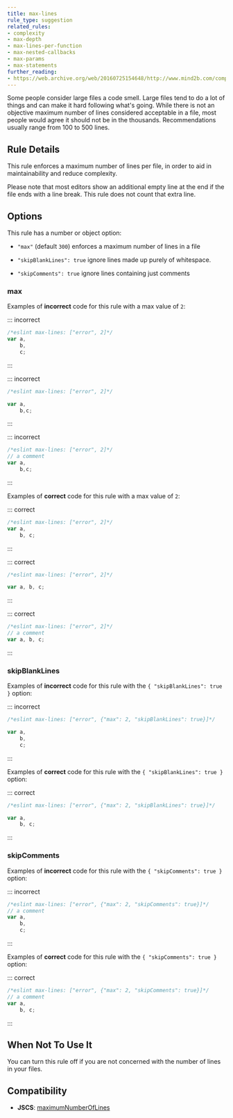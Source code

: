 ```yaml
---
title: max-lines
rule_type: suggestion
related_rules:
- complexity
- max-depth
- max-lines-per-function
- max-nested-callbacks
- max-params
- max-statements
further_reading:
- https://web.archive.org/web/20160725154648/http://www.mind2b.com/component/content/article/24-software-module-size-and-file-size
---
```



Some people consider large files a code smell. Large files tend to do a lot of things and can make it hard following what's going. While there is not an objective maximum number of lines considered acceptable in a file, most people would agree it should not be in the thousands. Recommendations usually range from 100 to 500 lines.

## Rule Details

This rule enforces a maximum number of lines per file, in order to aid in maintainability and reduce complexity.

Please note that most editors show an additional empty line at the end if the file ends with a line break. This rule does not count that extra line.

## Options

This rule has a number or object option:

* `"max"` (default `300`) enforces a maximum number of lines in a file

* `"skipBlankLines": true` ignore lines made up purely of whitespace.

* `"skipComments": true` ignore lines containing just comments

### max

Examples of **incorrect** code for this rule with a max value of `2`:

::: incorrect

```js
/*eslint max-lines: ["error", 2]*/
var a,
    b,
    c;
```

:::

::: incorrect

```js
/*eslint max-lines: ["error", 2]*/

var a,
    b,c;
```

:::

::: incorrect

```js
/*eslint max-lines: ["error", 2]*/
// a comment
var a,
    b,c;
```

:::

Examples of **correct** code for this rule with a max value of `2`:

::: correct

```js
/*eslint max-lines: ["error", 2]*/
var a,
    b, c;
```

:::

::: correct

```js
/*eslint max-lines: ["error", 2]*/

var a, b, c;
```

:::

::: correct

```js
/*eslint max-lines: ["error", 2]*/
// a comment
var a, b, c;
```

:::

### skipBlankLines

Examples of **incorrect** code for this rule with the `{ "skipBlankLines": true }` option:

::: incorrect

```js
/*eslint max-lines: ["error", {"max": 2, "skipBlankLines": true}]*/

var a,
    b,
    c;
```

:::

Examples of **correct** code for this rule with the `{ "skipBlankLines": true }` option:

::: correct

```js
/*eslint max-lines: ["error", {"max": 2, "skipBlankLines": true}]*/

var a,
    b, c;
```

:::

### skipComments

Examples of **incorrect** code for this rule with the `{ "skipComments": true }` option:

::: incorrect

```js
/*eslint max-lines: ["error", {"max": 2, "skipComments": true}]*/
// a comment
var a,
    b,
    c;
```

:::

Examples of **correct** code for this rule with the `{ "skipComments": true }` option:

::: correct

```js
/*eslint max-lines: ["error", {"max": 2, "skipComments": true}]*/
// a comment
var a,
    b, c;
```

:::

## When Not To Use It

You can turn this rule off if you are not concerned with the number of lines in your files.

## Compatibility

* **JSCS**: [maximumNumberOfLines](https://jscs-dev.github.io/rule/maximumNumberOfLines)
